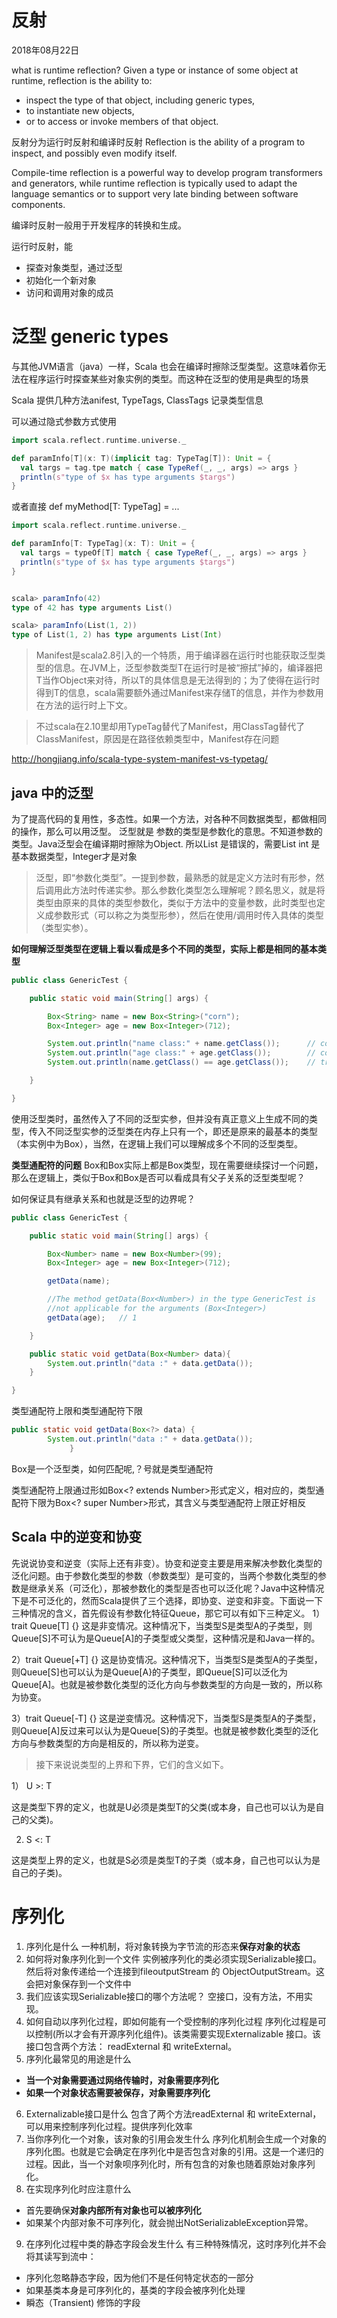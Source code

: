 # 反射
2018年08月22日

what is runtime reflection? Given a type or instance of some object at runtime, reflection is the ability to:

- inspect the type of that object, including generic types,
- to instantiate new objects,
- or to access or invoke members of that object.


反射分为运行时反射和编译时反射
Reflection is the ability of a program to inspect, and possibly even modify itself.

Compile-time reflection is a powerful way to develop program transformers and generators, while runtime reflection is typically used to adapt the language semantics or to support very late binding between software components.



编译时反射一般用于开发程序的转换和生成。

运行时反射，能
- 探查对象类型，通过泛型
- 初始化一个新对象
- 访问和调用对象的成员

# 泛型 generic types

与其他JVM语言（java）一样，Scala 也会在编译时擦除泛型类型。这意味着你无法在程序运行时探查某些对象实例的类型。而这种在泛型的使用是典型的场景

Scala 提供几种方法anifest, TypeTags, ClassTags 记录类型信息

可以通过隐式参数方式使用


```SCALA
import scala.reflect.runtime.universe._

def paramInfo[T](x: T)(implicit tag: TypeTag[T]): Unit = {
  val targs = tag.tpe match { case TypeRef(_, _, args) => args }
  println(s"type of $x has type arguments $targs")
}
```
或者直接
def myMethod[T: TypeTag] = ...

```scala
import scala.reflect.runtime.universe._

def paramInfo[T: TypeTag](x: T): Unit = {
  val targs = typeOf[T] match { case TypeRef(_, _, args) => args }
  println(s"type of $x has type arguments $targs")
}


scala> paramInfo(42)
type of 42 has type arguments List()

scala> paramInfo(List(1, 2))
type of List(1, 2) has type arguments List(Int)
```

>Manifest是scala2.8引入的一个特质，用于编译器在运行时也能获取泛型类型的信息。在JVM上，泛型参数类型T在运行时是被“擦拭”掉的，编译器把T当作Object来对待，所以T的具体信息是无法得到的；为了使得在运行时得到T的信息，scala需要额外通过Manifest来存储T的信息，并作为参数用在方法的运行时上下文。

>不过scala在2.10里却用TypeTag替代了Manifest，用ClassTag替代了ClassManifest，原因是在路径依赖类型中，Manifest存在问题

http://hongjiang.info/scala-type-system-manifest-vs-typetag/


## java 中的泛型

为了提高代码的复用性，多态性。如果一个方法，对各种不同数据类型，都做相同的操作，那么可以用泛型。
泛型就是 参数的类型是参数化的意思。不知道参数的类型。Java泛型会在编译期时擦除为Object. 所以List<int> 是错误的，需要List<Integer> int 是基本数据类型，Integer才是对象

>泛型，即“参数化类型”。一提到参数，最熟悉的就是定义方法时有形参，然后调用此方法时传递实参。那么参数化类型怎么理解呢？顾名思义，就是将类型由原来的具体的类型参数化，类似于方法中的变量参数，此时类型也定义成参数形式（可以称之为类型形参），然后在使用/调用时传入具体的类型（类型实参）。


**如何理解泛型类型在逻辑上看以看成是多个不同的类型，实际上都是相同的基本类型**

```java
public class GenericTest {

    public static void main(String[] args) {

        Box<String> name = new Box<String>("corn");
        Box<Integer> age = new Box<Integer>(712);

        System.out.println("name class:" + name.getClass());      // com.qqyumidi.Box
        System.out.println("age class:" + age.getClass());        // com.qqyumidi.Box
        System.out.println(name.getClass() == age.getClass());    // true

    }

}
```
使用泛型类时，虽然传入了不同的泛型实参，但并没有真正意义上生成不同的类型，传入不同泛型实参的泛型类在内存上只有一个，即还是原来的最基本的类型（本实例中为Box），当然，在逻辑上我们可以理解成多个不同的泛型类型。

**类型通配符的问题**
Box<Number>和Box<Integer>实际上都是Box类型，现在需要继续探讨一个问题，那么在逻辑上，类似于Box<Number>和Box<Integer>是否可以看成具有父子关系的泛型类型呢？

如何保证具有继承关系和也就是泛型的边界呢？

```java
public class GenericTest {

    public static void main(String[] args) {

        Box<Number> name = new Box<Number>(99);
        Box<Integer> age = new Box<Integer>(712);

        getData(name);

        //The method getData(Box<Number>) in the type GenericTest is
        //not applicable for the arguments (Box<Integer>)
        getData(age);   // 1

    }

    public static void getData(Box<Number> data){
        System.out.println("data :" + data.getData());
    }

}
```
类型通配符上限和类型通配符下限

```java
public static void getData(Box<?> data) {
        System.out.println("data :" + data.getData());
             }
```

Box是一个泛型类，如何匹配呢,？号就是类型通配符


类型通配符上限通过形如Box<? extends Number>形式定义，相对应的，类型通配符下限为Box<? super Number>形式，其含义与类型通配符上限正好相反


## Scala 中的逆变和协变
先说说协变和逆变（实际上还有非变）。协变和逆变主要是用来解决参数化类型的泛化问题。由于参数化类型的参数（参数类型）是可变的，当两个参数化类型的参数是继承关系（可泛化），那被参数化的类型是否也可以泛化呢？Java中这种情况下是不可泛化的，然而Scala提供了三个选择，即协变、逆变和非变。下面说一下三种情况的含义，首先假设有参数化特征Queue，那它可以有如下三种定义。
1）trait Queue[T] {}
这是非变情况。这种情况下，当类型S是类型A的子类型，则Queue[S]不可认为是Queue[A]的子类型或父类型，这种情况是和Java一样的。

2）trait Queue[+T] {}
这是协变情况。这种情况下，当类型S是类型A的子类型，则Queue[S]也可以认为是Queue[A}的子类型，即Queue[S]可以泛化为Queue[A]。也就是被参数化类型的泛化方向与参数类型的方向是一致的，所以称为协变。

3）trait Queue[-T] {}
这是逆变情况。这种情况下，当类型S是类型A的子类型，则Queue[A]反过来可以认为是Queue[S}的子类型。也就是被参数化类型的泛化方向与参数类型的方向是相反的，所以称为逆变。

>接下来说说类型的上界和下界，它们的含义如下。

1） U >: T

这是类型下界的定义，也就是U必须是类型T的父类(或本身，自己也可以认为是自己的父类)。



2) S <: T

这是类型上界的定义，也就是S必须是类型T的子类（或本身，自己也可以认为是自己的子类)。

# 序列化
1. 序列化是什么
一种机制，将对象转换为字节流的形态来**保存对象的状态**
2. 如何将对象序列化到一个文件
实例被序列化的类必须实现Serializable接口。然后将对象传递给一个连接到fileoutputStream 的 ObjectOutputStream。这会把对象保存到一个文件中
3. 我们应该实现Serializable接口的哪个方法呢？
空接口，没有方法，不用实现。
4. 如何自动以序列化过程，即如何能有一个受控制的序列化过程
序列化过程是可以控制(所以才会有开源序列化组件)。该类需要实现Externalizable 接口。该接口包含两个方法： readExternal 和 writeExternal。
5. 序列化最常见的用途是什么

  - **当一个对象需要通过网络传输时，对象需要序列化**
  - **如果一个对象状态需要被保存，对象需要序列化**


6. Externalizable接口是什么
包含了两个方法readExternal 和 writeExternal， 可以用来控制序列化过程。提供序列化效率
7. 当你序列化一个对象，该对象的引用会发生什么
序列化机制会生成一个对象的序列化图。也就是它会确定在序列化中是否包含对象的引用。这是一个递归的过程。因此，当一个对象呗序列化时，所有包含的对象也随着原始对象序列化。
8. 在实现序列化时应注意什么

  - 首先要确保**对象内部所有对象也可以被序列化**
  - 如果某个内部对象不可序列化，就会抛出NotSerializableException异常。
9. 在序列化过程中类的静态字段会发生什么
有三种特殊情况，这时序列化并不会将其读写到流中：
  - 序列化忽略静态字段，因为他们不是任何特定状态的一部分
  - 如果基类本身是可序列化的，基类的字段会被序列化处理
  - 瞬态（Transient) 修饰的字段
